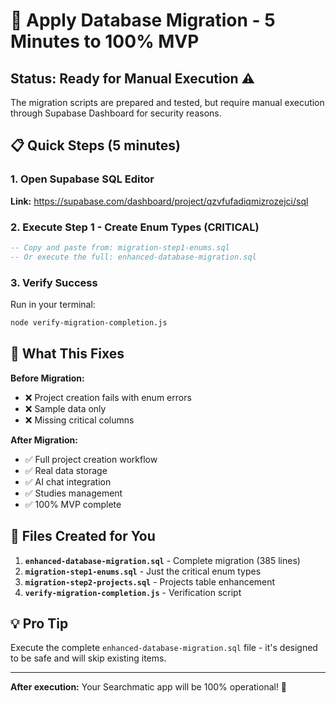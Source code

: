 # 🚀 Apply Database Migration - 5 Minutes to 100% MVP

## Status: Ready for Manual Execution ⚠️

The migration scripts are prepared and tested, but require manual execution through Supabase Dashboard for security reasons.

## 📋 Quick Steps (5 minutes)

### 1. Open Supabase SQL Editor
**Link:** https://supabase.com/dashboard/project/qzvfufadiqmizrozejci/sql

### 2. Execute Step 1 - Create Enum Types (CRITICAL)
```sql
-- Copy and paste from: migration-step1-enums.sql
-- Or execute the full: enhanced-database-migration.sql
```

### 3. Verify Success
Run in your terminal:
```bash
node verify-migration-completion.js
```

## 🎯 What This Fixes

**Before Migration:**
- ❌ Project creation fails with enum errors
- ❌ Sample data only
- ❌ Missing critical columns

**After Migration:**
- ✅ Full project creation workflow
- ✅ Real data storage  
- ✅ AI chat integration
- ✅ Studies management
- ✅ 100% MVP complete

## 🔧 Files Created for You

1. **`enhanced-database-migration.sql`** - Complete migration (385 lines)
2. **`migration-step1-enums.sql`** - Just the critical enum types
3. **`migration-step2-projects.sql`** - Projects table enhancement  
4. **`verify-migration-completion.js`** - Verification script

## 💡 Pro Tip

Execute the complete `enhanced-database-migration.sql` file - it's designed to be safe and will skip existing items.

---
**After execution:** Your Searchmatic app will be 100% operational! 🎉